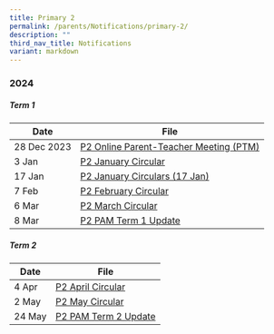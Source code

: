 ```yaml
---
title: Primary 2
permalink: /parents/Notifications/primary-2/
description: ""
third_nav_title: Notifications
variant: markdown
---
```

### **2024**

##### Term 1

| Date| File | 
| -------- | -------- |
|28 Dec 2023|[P2 Online Parent-Teacher Meeting (PTM)](/files/Notification%202024/P2/RGPS_N24_P2_001.pdf)|
|3 Jan|[P2 January Circular](/files/Notification%202024/P2/RGPS_N24_P2_002_P2_January_Circulars.pdf)|
|17 Jan|[P2 January Circulars (17 Jan)](/files/Notification%202024/P2/RGPS_N24_P2_004_P2_January_Circulars__17_January_.pdf)|
|7 Feb|[P2 February Circular](/files/Notification%202024/P2/RGPS_N24_P2_005_P2_February_Circulars.pdf)|
|6 Mar|[P2 March Circular](/files/Notification%202024/P2/P2__March_Circulars.pdf)|
|8 Mar|[P2 PAM Term 1 Update](/files/Notification%202024/P2/Term_1_P2_PAM_Update_2024.pdf)|

##### Term 2

| Date| File | 
| -------- | -------- |
|4 Apr|[P2 April Circular](/files/Notification%202024/P2/RGPS_N24_P2_010_P2_April_Circulars_Final.pdf)|
|2 May|[P2 May Circular](/files/Notification%202024/P2/RGPS_N24_P2_011_May_Circulars.pdf)|
|24 May|[P2 PAM Term 2 Update](/files/Notification%202024/P2/Term_2_2024_P2_PAM_Termly_Update.pdf)